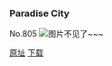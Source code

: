 ### Paradise City
No.805
![图片不见了~~~](https://imgs.xkcd.com/comics/paradise_city.png)

[原址](https://xkcd.com//805) [下载](https://imgs.xkcd.com/comics/paradise_city.png)

